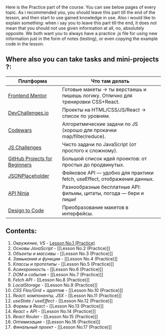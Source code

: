 Here is the Practice part of the course. You can see below pages of every topic. As i recommended you, you should leave this part till the end of the lesson, and then start to use gained knowledge in use. 
Also i would like to explain something: when i say you to leave this part till the end, it does not mean that you should not use given information at all, no, absolutely opposite. We both want you to always have a practice .js file for using new information just in the form of notes (testing), or even copying the example code in the lesson.


## **Where also you can take tasks and mini-projects ?:**

| Платформа                                                                 | Что там делать                                                                   |
| ------------------------------------------------------------------------- | -------------------------------------------------------------------------------- |
| [Frontend Mentor](https://www.frontendmentor.io/challenges)               | Готовые макеты → ты верстаешь и пишешь логику. Отлично для тренировки CSS+React. |
| [DevChallenges.io](https://devchallenges.io/)                             | Проекты на HTML/CSS/JS/React → список по уровням.                                |
| [Codewars](https://www.codewars.com/)                                     | Алгоритмические задачи по JS (хорошо для прокачки map/filter/reduce).            |
| [JS Challenges](https://jschallenger.com/)                                | Чисто задачи по JavaScript (от простого к сложному).                             |
| [GitHub Projects for Beginners](https://github.com/florinpop17/app-ideas) | Большой список идей проектов: от простых до продвинутых.                         |
| [JSONPlaceholder](https://jsonplaceholder.typicode.com/)                  | Фейковое API — удобно для практики fetch, useEffect, отображения данных.         |
| [API Ninja](https://api-ninjas.com/)                                      | Разнообразные бесплатные API: фильмы, цитаты, погода — бери и пиши!              |
| [Design to Code](https://www.frontloops.io/)                              | Преобразование макетов в интерфейсы.                                             |


## **Contents**:

1. *Окружение, VS* - [Lesson No.1 (Practice)](Lesson%20No.1%20(Practice))
2. *Основы JavaScript* - [[Lesson No.2 (Practice)]]
3. *Объекты и массивы* - [[Lesson No.3 (Practice)]]
4. *Замыкания и функции* - [[Lesson No.4 (Practice)]]
5. *Классы и прототипы* - [[Lesson No.5 (Practice)]]
6. *Асинхронность* - [[Lesson No.6 (Practice)]]
7. *DOM и события* - [[Lesson No.7 (Practice)]]
8. *Fetch API* - [[Lesson No.8 (Practice)]]
9. *LocalStorage* - [[Lesson No.9 (Practice)]]
10. *CSS Flex/Grid + адаптив* - [[Lesson No.10 (Practice)]]
11. *React: компоненты, JSX* - [[Lesson No.11 (Practice)]]
12. *useState / useEffect* - [[Lesson No.12 (Practice)]]
13. *Формы в React* - [[Lesson No.13 (Practice)]]
14. *React + API* - [[Lesson No.14 (Practice)]]
15. *React Router* - [[Lesson No.15 (Practice)]]
16. *Оптимизация* - [[Lesson No.16 (Practice)]]
17. *Финальный проект* - [[Lesson No.17 (Practice)]]